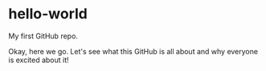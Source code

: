 # hello-world
My first GitHub repo.

Okay, here we go. Let's see what this GitHub is all about and why everyone is excited about it!
